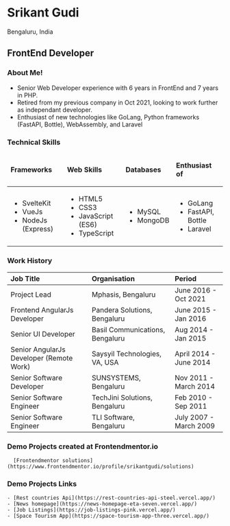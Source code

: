# Srikant Gudi 
Bengaluru, India

## FrontEnd Developer

### About Me!

- Senior Web Developer experience with 6 years in FrontEnd and 7 years in PHP.
- Retired from my previous company in Oct 2021, looking to work further as independant developer.
- Enthusiast of new technologies like GoLang, Python frameworks (FastAPI, Bottle), WebAssembly, and Laravel


### Technical Skills

<table><thead>
<tr>
  <td>
      
  **Frameworks**
  </td>
  <td>
    
  **Web Skills**
  </td>
  <td>
    
  **Databases**
  </td>
  <td>
    
  **Enthusiast of**
  </td>
</tr>
<tr><thead><tbody>
<tr>
  <td>

  - SvelteKit
  - VueJs
  - NodeJs (Express)
  </td>
  <td>

  - HTML5
  - CSS3
  - JavaScript (ES6)
  - TypeScript
  </td>
  <td>

  - MySQL
  - MongoDB
  </td>
  <td>

  - GoLang
  - FastAPI, Bottle
  - Laravel
  </td>
</tr>
</tbody></table>

### Work History

| Job Title | Organisation | Period |
| :----------- | :-------------- | :-------- |
| Project Lead | Mphasis, Bengaluru | June 2016 - Oct 2021 |
| Frontend AngularJs Developer | Pandera Solutions, Bengaluru | June 2015 - Jan 2016 |
| Senior UI Developer | Basil Communications, Bengaluru | Aug 2014 - Jan 2015 |
| Senior AngularJs Developer (Remote Work) | Saysyil Technologies, VA, USA | April 2014 - June 2014 |
| Senior Software Developer | SUNSYSTEMS, Bengaluru | Nov 2011 - March 2014 |
| Senior Software Engineer | TechJini Solutions, Bengaluru | Feb 2010 - Sep 2011 |
| Senior Software Engineer | TLI Software, Bengaluru | July 2007 - March 2009 |


### Demo Projects created at Frontendmentor.io
```
  [Frontendmentor solutions](https://www.frontendmentor.io/profile/srikantgudi/solutions)
```

### Demo Projects Links
```
- [Rest countries Api](https://rest-countries-api-steel.vercel.app/)
- [News homepage](https://news-homepage-eta-seven.vercel.app/)
- [Job Listings](https://job-listings-pink.vercel.app/)
- [Space Tourism App](https://space-tourism-app-three.vercel.app/)
```

